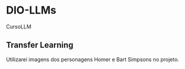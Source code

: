 # DIO-LLMs
CursoLLM

## Transfer Learning
Utilizarei imagens dos personagens Homer e Bart Simpsons no projeto.
